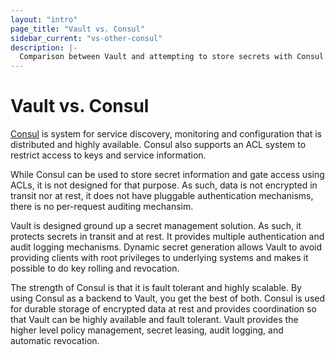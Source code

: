 ```yaml
---
layout: "intro"
page_title: "Vault vs. Consul"
sidebar_current: "vs-other-consul"
description: |-
  Comparison between Vault and attempting to store secrets with Consul.
---
```


# Vault vs. Consul

[Consul](https://consul.io) is system for service discovery, monitoring
and configuration that is distributed and highly available. Consul also
supports an ACL system to restrict access to keys and service information.

While Consul can be used to store secret information and gate access using
ACLs, it is not designed for that purpose. As such, data is not encrypted
in transit nor at rest, it does not have pluggable authentication mechanisms,
there is no per-request auditing mechansim.

Vault is designed ground up a secret management solution. As such, it
protects secrets in transit and at rest. It provides multiple authentication
and audit logging mechanisms. Dynamic secret generation allows Vault to avoid
providing clients with root privileges to underlying systems and makes
it possible to do key rolling and revocation.

The strength of Consul is that it is fault tolerant and highly scalable.
By using Consul as a backend to Vault, you get the best of both. Consul
is used for durable storage of encrypted data at rest and provides coordination
so that Vault can be highly available and fault tolerant. Vault provides
the higher level policy management, secret leasing, audit logging, and automatic
revocation.


